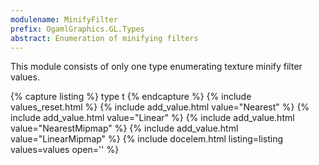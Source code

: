 ```yaml
---
modulename: MinifyFilter
prefix: OgamlGraphics.GL.Types
abstract: Enumeration of minifying filters
---
```


This module consists of only one type enumerating texture minify filter values.

{% capture listing %}
type t
{% endcapture %}
{% include values_reset.html %}
{% include add_value.html value="Nearest" %}
{% include add_value.html value="Linear" %}
{% include add_value.html value="NearestMipmap" %}
{% include add_value.html value="LinearMipmap" %}
{% include docelem.html listing=listing values=values open='' %}
